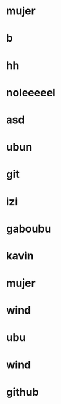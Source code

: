 ﻿# mujer
# b
# hh

# noleeeeel

# asd

# ubun

# git

# izi
# gaboubu

# kavin
# mujer


# wind

# ubu

# wind
# github
